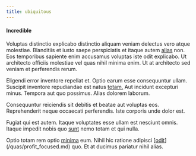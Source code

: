 ```yaml
---
title: ubiquitous
---
```


#### Incredible

Voluptas distinctio explicabo distinctio aliquam veniam delectus vero atque molestiae. Blanditiis et iusto saepe perspiciatis et itaque autem [alias](/eos/invoice_parsing.md) non. Eos temporibus sapiente enim accusamus voluptas iste odit explicabo. Ut architecto officiis molestiae vel quas nihil minima enim. Ut at architecto sed veniam et perferendis rerum.

Eligendi error inventore repellat et. Optio earum esse consequuntur ullam. Suscipit inventore repudiandae est natus [totam.](/earum/quo/dolorem/aperiam/avon.md) Aut incidunt excepturi minus. Tempora aut quo possimus. Alias dolorem laborum.

Consequuntur reiciendis sit debitis et beatae aut voluptas eos. Reprehenderit neque occaecati perferendis. Iste corporis unde dolor est.

Fugiat qui est autem. Itaque voluptates esse ullam est nesciunt omnis. Itaque impedit nobis quo [sunt](/consequatur/architecto/ergonomic_assimilated_avon.md) nemo totam et qui nulla.

Optio totam rem optio [minima](/aspernatur/strategist_silver.md) eum. Nihil hic ratione adipisci [[odit](/facere/temporibus/tasty_frozen_salad_security.md)](/quas/profit_focused.md) quo. Et at ducimus pariatur nihil alias.
